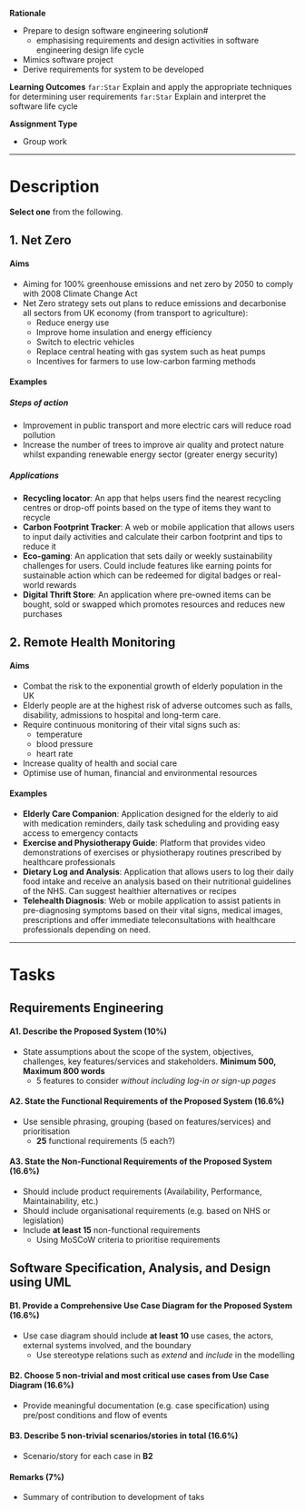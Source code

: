 **Rationale**
- Prepare to design software engineering solution#
	- emphasising requirements and design activities in software engineering design life cycle
- Mimics software project
- Derive requirements for system to be developed

**Learning Outcomes**
`far:Star` Explain and apply the appropriate techniques for determining user requirements
`far:Star` Explain and interpret the software life cycle

**Assignment Type**
- Group work
---
# Description
**Select one** from the following.
## 1. Net Zero
#### Aims
- Aiming for 100% greenhouse emissions and net zero by 2050 to comply with 2008 Climate Change Act
- Net Zero strategy sets out plans to reduce emissions and decarbonise all sectors from UK economy (from transport to agriculture):
	- Reduce energy use
	- Improve home insulation and energy efficiency
	- Switch to electric vehicles
	- Replace central heating with gas system such as heat pumps
	- Incentives for farmers to use low-carbon farming methods
#### Examples
##### Steps of action
- Improvement in public transport and more electric cars will reduce road pollution
- Increase the number of trees to improve air quality and protect nature whilst expanding renewable energy sector (greater energy security)
##### Applications
- **Recycling locator**: An app that helps users find the nearest recycling centres or drop-off points based on the type of items they want to recycle
- **Carbon Footprint Tracker**: A web or mobile application that allows users to input daily activities and calculate their carbon footprint and tips to reduce it
- **Eco-gaming**: An application that sets daily or weekly sustainability challenges for users. Could include features like earning points for sustainable action which can be redeemed for digital badges or real-world rewards
- **Digital Thrift Store**: An application where pre-owned items can be bought, sold or swapped which promotes resources and reduces new purchases
## 2. Remote Health Monitoring
#### Aims
- Combat the risk to the exponential growth of elderly population in the UK
- Elderly people are at the highest risk of adverse outcomes such as falls, disability, admissions to hospital and long-term care.
- Require continuous monitoring of their vital signs such as:
	- temperature
	- blood pressure
	- heart rate
- Increase quality of health and social care
- Optimise use of human, financial and environmental resources
#### Examples
- **Elderly Care Companion**: Application designed for the elderly to aid with medication reminders, daily task scheduling and providing easy access to emergency contacts
- **Exercise and Physiotherapy Guide**: Platform that provides video demonstrations of exercises or physiotherapy routines prescribed by healthcare professionals
- **Dietary Log and Analysis**: Application that allows users to log their daily food intake and receive an analysis based on their nutritional guidelines of the NHS. Can suggest healthier alternatives or recipes
- **Telehealth Diagnosis**: Web or mobile application to assist patients in pre-diagnosing symptoms based on their vital signs, medical images, prescriptions and offer immediate teleconsultations with healthcare professionals depending on need.
---
# Tasks
## Requirements Engineering
#### A1. Describe the Proposed System (10%)
- State assumptions about the scope of the system, objectives, challenges, key features/services and stakeholders. **Minimum 500, Maximum 800 words**
	- 5 features to consider *without including log-in or sign-up pages*
#### A2. State the Functional Requirements of the Proposed System (16.6%)
- Use sensible phrasing, grouping (based on features/services) and prioritisation
	- **25** functional requirements (5 each?)
#### A3. State the Non-Functional Requirements of the Proposed System (16.6%)
- Should include product requirements (Availability, Performance, Maintainability, etc.)
- Should include organisational requirements (e.g. based on NHS or legislation)
- Include **at least 15** non-functional requirements
	- Using MoSCoW criteria to prioritise requirements
## Software Specification, Analysis, and Design using UML
#### B1. Provide a Comprehensive Use Case Diagram for the Proposed System (16.6%)
- Use case diagram should include **at least 10** use cases, the actors, external systems involved, and the boundary
	- Use stereotype relations such as *extend* and *include* in the modelling
#### B2. Choose **5** non-trivial and most critical use cases from Use Case Diagram (16.6%)
- Provide meaningful documentation (e.g. case specification) using pre/post conditions and flow of events
#### B3. Describe **5** non-trivial scenarios/stories in total (16.6%)
- Scenario/story for each case in **B2**
#### Remarks (7%)
- Summary of contribution to development of taks